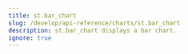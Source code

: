 ```yaml
---
title: st.bar_chart
slug: /develop/api-reference/charts/st.bar_chart
description: st.bar_chart displays a bar chart.
ignore: true
---
```


<Autofunction function="streamlit.bar_chart" />

<Autofunction function="DeltaGenerator.add_rows" />
